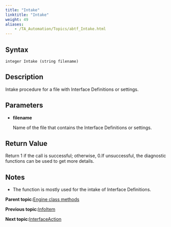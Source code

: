 ```yaml
--- 
title: "Intake"
linktitle: "Intake"
weight: 49
aliases: 
    - /TA_Automation/Topics/abtf_Intake.html
---
```


## Syntax

`integer Intake (string filename)`

## Description

Intake procedure for a file with Interface Definitions or settings.

## Parameters

-   **filename**

    Name of the file that contains the Interface Definitions or settings.


## Return Value

Return 1 if the call is successful; otherwise, 0.If unsuccessful, the diagnostic functions can be used to get more details.

## Notes

-   The function is mostly used for the intake of Interface Definitions.

**Parent topic:**[Engine class methods](/TA_Automation/Topics/abtf_Engine_classes.html)

**Previous topic:**[InfoItem](/TA_Automation/Topics/abtf_InfoItem.html)

**Next topic:**[InterfaceAction](/TA_Automation/Topics/abtf_InterfaceAction.html)

